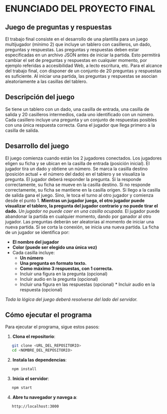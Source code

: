 <div style="align-center">
  
# ENUNCIADO DEL PROYECTO FINAL

</div>

## Juego de preguntas y respuestas

El trabajo final consiste en el desarrollo de una plantilla para un juego multijugador (mínimo 2) que incluye un tablero con casilleros, un dado, preguntas y respuestas. Las preguntas y respuestas deben estar especificadas en un archivo JSON antes de iniciar la partida. Esto permitirá cambiar el set de preguntas y respuestas en cualquier momento, por ejemplo referidas a accesibilidad Web, a lecto escritura, etc. Para el alcance del trabajo final, con disponer de un conjunto de 20 preguntas y respuestas es suficiente. Al iniciar una partida, las preguntas y respuestas se asocian aleatoriamente a las casillas del tablero.

## Descripción del juego

Se tiene un tablero con un dado, una casilla de entrada, una casilla de salida y 20 casilleros intermedios, cada uno identificado con un número. Cada casillero incluye una pregunta y un conjunto de respuestas posibles con una única respuesta correcta. Gana el jugador que llega primero a la casilla de salida.

## Desarrollo del juego

El juego comienza cuando están los 2 jugadores conectados. Los jugadores eligen su ficha y se ubican en la casilla de entrada (posición inicial). El jugador tira un dado y obtiene un número. Se marca la casilla destino (posición actual + el número del dado) en el tablero y se visualiza la pregunta. El jugador deberá responder la pregunta. Si la responde correctamente, su ficha se mueve en la casilla destino. Si no responde correctamente, su ficha se mantiene en la casilla origen. Si llego a la casilla de salida gana el juego. Sino, le toca el turno al otro jugador y comienza desde el punto 1. **Mientras un jugador juega, el otro jugador puede visualizar el tablero, la pregunta del jugador contrario y no puede tirar el dado.** _Un jugador no puede caer en una casilla ocupada._ El jugador puede abandonar la partida en cualquier momento, dando por ganador al otro jugador. Las preguntas deberán ser aleatorias al momento de iniciar una nueva partida. Si se corta la conexión, se inicia una nueva partida. La ficha de un jugador se identifica por:

- **El nombre del jugador**
- **Color (puede ser elegido una única vez)**
- Cada casilla incluye:
  - **Un número**
  - **Una pregunta en formato texto.**
  - **Como máximo 3 respuestas, con 1 correcta.**
  - Incluir una figura en la pregunta (opcional)
  - Incluir audio en la pregunta (opcional)
  - Incluir una figura en las respuestas (opcional) \* Incluir audio en la respuesta (opcional)

_Toda la lógica del juego deberá resolverse del lado del servidor._

## Cómo ejecutar el programa

Para ejecutar el programa, sigue estos pasos:

1. **Clona el repositorio**:
```sh
   git clone <URL_DEL_REPOSITORIO>
   cd <NOMBRE_DEL_REPOSITORIO>
   ```
2. **Instala las dependencias**:
```sh
   npm install
   ```
3. **Inicia el servidor**:
```sh
   npm start
   ```
4. **Abre tu navegador y navega a**:
```sh
   http://localhost:3000
   ```

